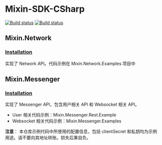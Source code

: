 # Mixin-SDK-CSharp

[![Build status](https://watfaq.visualstudio.com/Mixin%20SDK/_apis/build/status/Mixin%20SDK-CI)](https://watfaq.visualstudio.com/Mixin%20SDK/_build/latest?definitionId=6)
[![Build status](https://ci.appveyor.com/api/projects/status/6x2s4ygresutksa9?svg=true)](https://ci.appveyor.com/project/ibigbug/mixin-sdk-csharp)

## Mixin.Network

### [Installation](https://www.nuget.org/packages/Mixin.Network/)

实现了 Network API。代码示例在 Mixin.Network.Examples 项目中

## Mixin.Messenger

### [Installation](https://www.nuget.org/packages/Mixin.Messenger/)

实现了 Messenger API，包含用户相关 API 和 Websocket 相关 API。

* User 相关代码示例：Mixin.Messenger.Rest.Example
* Websocket 相关代码示例：Mixin.Messenger.Examples

**注意**： 本仓库示例代码中所使用的配置信息，包括 clientSecret 和私钥均为示例用途。请不要向其地址转账。损失后果自负。

